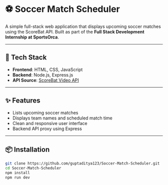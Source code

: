 # ⚽ Soccer Match Scheduler

A simple full-stack web application that displays upcoming soccer matches using the ScoreBat API. Built as part of the **Full Stack Development Internship at SportsOrca**.

---

## 🔧 Tech Stack

- **Frontend**: HTML, CSS, JavaScript
- **Backend**: Node.js, Express.js
- **API Source**: [ScoreBat Video API](https://www.scorebat.com/video-api/)

---

## ✨ Features

- Lists upcoming soccer matches
- Displays team names and scheduled match time
- Clean and responsive user interface
- Backend API proxy using Express

---

## 📦 Installation

```bash
git clone https://github.com/guptaditya123/Soccer-Match-Scheduler.git
cd Soccer-Match-Scheduler
npm install
npm run dev
